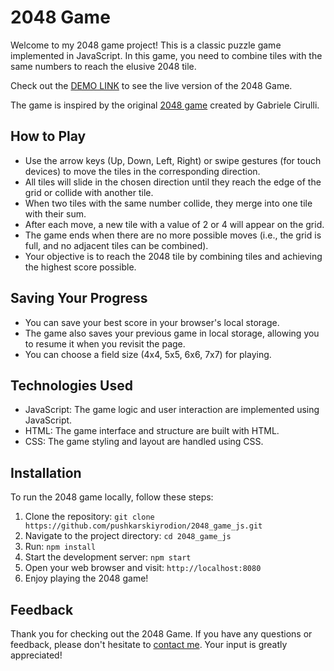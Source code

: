 # 2048 Game

Welcome to my 2048 game project! This is a classic puzzle game implemented in JavaScript. In this game, you need to combine tiles with the same numbers to reach the elusive 2048 tile.

Check out the [DEMO LINK](https://pushkarskiyrodion.github.io/2048_game_js/) to see the live version of the 2048 Game.

The game is inspired by the original [2048 game](https://play2048.co/) created by Gabriele Cirulli.

## How to Play

+ Use the arrow keys (Up, Down, Left, Right) or swipe gestures (for touch devices) to move the tiles in the corresponding direction.
+ All tiles will slide in the chosen direction until they reach the edge of the grid or collide with another tile.
+ When two tiles with the same number collide, they merge into one tile with their sum.
+ After each move, a new tile with a value of 2 or 4 will appear on the grid.
+ The game ends when there are no more possible moves (i.e., the grid is full, and no adjacent tiles can be combined).
+ Your objective is to reach the 2048 tile by combining tiles and achieving the highest score possible.

## Saving Your Progress

+ You can save your best score in your browser's local storage.
+ The game also saves your previous game in local storage, allowing you to resume it when you revisit the page.
+ You can choose a field size (4x4, 5x5, 6x6, 7x7) for playing.

## Technologies Used

+ JavaScript: The game logic and user interaction are implemented using JavaScript.
+ HTML: The game interface and structure are built with HTML.
+ CSS: The game styling and layout are handled using CSS.

## Installation

To run the 2048 game locally, follow these steps:

1. Clone the repository: `git clone https://github.com/pushkarskiyrodion/2048_game_js.git`
2. Navigate to the project directory: `cd 2048_game_js`
3. Run: `npm install`
4. Start the development server: `npm start`
5. Open your web browser and visit: `http://localhost:8080`
6. Enjoy playing the 2048 game!

## Feedback

Thank you for checking out the 2048 Game. If you have any questions or feedback, please don't hesitate to [contact me](mailto:pushkarskiyrodion@gmail.com). Your input is greatly appreciated!
